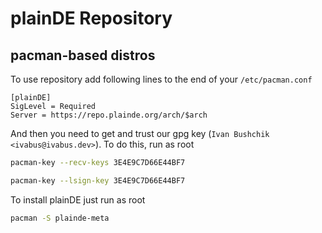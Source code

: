 
# plainDE Repository
## pacman-based distros

To use repository add following lines to the end of your `/etc/pacman.conf`

```
[plainDE]                                                                       
SigLevel = Required                                                             
Server = https://repo.plainde.org/arch/$arch 
```

And then you need to get and trust our gpg key (`Ivan Bushchik <ivabus@ivabus.dev>`). To do this, run as root

```sh
pacman-key --recv-keys 3E4E9C7D66E44BF7

pacman-key --lsign-key 3E4E9C7D66E44BF7
```

To install plainDE just run as root

```sh
pacman -S plainde-meta
```